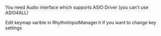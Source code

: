 You need Audio interface which supports ASIO Driver (you can't use ASIO4ALL)

Edit keymap varible in RhythmInputManager.h if you want to change key settings
